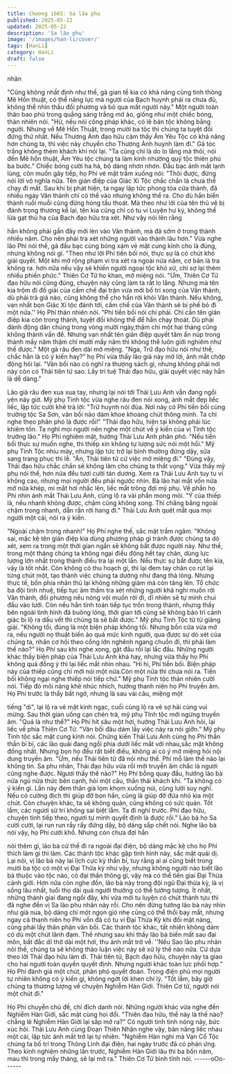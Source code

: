 ```yaml
---
title: Chương 1665: Sa lão phu
published: 2025-05-22
updated: 2025-05-22
description: 'Sa lão phu'
image: '/images/han-li/cover/'
tags: [HanLi]
category: HanLi
draft: false
---
```


nhân

"Cũng không nhất định như thế, gã gian tế kia có khả năng cũng
tinh thông Mê Hồn thuật, có thể năng lực mà người của Bạch
huynh phái ra chưa đủ, không thể nhìn thấu đối phương và bỏ
qua mất người này."
Một người toàn thân bao phủ trong quầng sáng trắng mờ ảo,
giống như một chiếc bóng, thản nhiên nói.
"Hừ, nếu nói công pháp khác, có lẽ bản tộc không bằng người.
Nhưng về Mê Hồn Thuật, trong mười ba tộc thì chúng ta tuyệt đối
đứng thứ nhất. Nếu Thương Ảnh đạo hữu cảm thấy Âm Yêu Tộc
có khả năng hơn chúng ta, thì việc này chuyển cho Thương Ảnh
huynh làm đi."
Gã tóc trắng không thèm khách khí nói lại.
"Ta cũng chỉ là do lo lắng mà thôi, nói đến Mê hồn thuật, Âm Yêu
tộc chúng ta làm kính nhường quý tộc thiên phú ba bước."
Chiếc bóng cười ha hả, bộ dáng nhơn nhơn.
Đầu bạc ánh mắt lạnh lùng, còn muốn gây tiếp, họ Phí vẻ mặt
trầm xuống nói:
"Thôi được, đừng nói lời vô nghĩa nữa. Tên gián điệp của Giác Xi
Tộc chắc chắn là chưa thể chạy đi mất. Sau khi bị phát hiện, ta
ngay lập tức phong tỏa cửa thành, đã nhiều ngày Vân thành chỉ
có thể vào nhưng không thể ra. Cho dù hắn biến thành ruồi muỗi
cũng đừng hòng tẩu thoát. Mà theo như lời của tên thủ vệ bị đánh
trọng thương kể lại, tên kia cũng chỉ có tu vi Luyện hư kỳ, không
thể lừa gạt thủ hạ của Bạch đạo hữu tra xét. Như vậy nói lên rằng

hắn không phải gần đây mới lẻn vào Vân thành, mà đã sớm ở
trong thành nhiều năm. Cho nên phải tra xét những người vào
thành lâu hơn."
Vừa nghe lão Phí nói thế, gã đầu bạc cùng bóng xám vẻ mặt
cung kính cho là đúng, nhưng không nói gì.
"Theo như lời Phí tiền bối nói, thực sự là có chút khó giải quyết.
Một khi mở rộng phạm vi tra xét ra ngoài nửa năm, cơ bản là tra
không ra. hơn nữa nếu vậy sẽ khiến người ngoại tộc khó xử, chỉ
sợ lại thêm nhiều phiến phức."
Thiên Cơ Tử ho khan, mở miệng nói.
"Ừm, Thiên Cơ Tử đạo hữu nói cũng đúng, chuyện này cũng làm
ta rất lo lắng. Nhưng mà tên kia trộm đi đồ giải của cấm chế đại
trận vừa mới bố trí xong của Vân thành, dù phải trả giá nào, cũng
không thể cho hắn rời khỏi Vân thành. Nếu không, vạn nhất bọn
Giác Xi tộc đánh tới, cấm chế của Vân thành sẽ bị phế bỏ đi một
nửa.''
Họ Phí thản nhiên nói.
"Phí tiền bối nói chí phải. Chỉ cần tên gián điệp kia còn trong
thành, tuyệt đối không thể để hắn chạy thoát. Dù phải đánh động
dân chúng trong vòng mười ngày,thậm chí một hai tháng cũng
không thành vấn đề. Nhưng vạn nhất tên gián điệp quyết tâm ẩn
núp trong thành mấy năm thậm chí mười mấy năm thì không thể
luôn giới nghiêm như thế được."
Một gã râu đen dài mở miệng.
"Nga, Trữ đạo hữu nói như thế, chắc hẳn là có ý kiến hay?"
họ Phí vừa thấy lão giả này mở lời, ánh mắt chớp động hỏi lại.
"Vãn bối nào có nghĩ ra thượng sách gì, nhưng không phải nơi
này còn có Thải tiên tử sao. Lấy trí tuệ Thải đạo hữu, giải quyết
việc này hẳn là dễ dàng."

Lão giả râu đen xua xua tay, nhưng lại nói tới Thải Lưu Anh vẫn
đang ngồi yên nãy giờ.
Mỹ phụ Tinh tộc vừa nghe râu đen nói xong, ánh mắt đẹp liếc liếc,
lập tức cười khẽ trả lời:
"Trữ huynh nói đùa. Nơi này có Phí tiền bối cùng trưởng tộc Sa
Sơn, vãn bối nào dám khoe khoang chút thông minh. Ta chỉ nghe
theo phân phó là được rồi!"
"Thải đạo hữu, hiện tại không phải lúc khiêm tốn. Ta nghĩ mọi
người nên nghe một chút về ý kiến của vị Tinh tộc trưởng lão."
Họ Phí nghiêm mặt, hướng Thải Lưu Anh phân phó.
"Nếu tiền bối thực sự muốn nghe, thì thiếp xin không tự lượng
sức nói một hồi."
Mỹ phụ Tinh Tộc nhíu mày, nhưng lập tức trở lại bình thường
đứng dậy, sửa sang trang phục thi lễ.
"Ân, Thải tiên tử cứ việc mở miệng đi."
"Đúng vậy, Thải đạo hữu chắc chắn sẽ không làm cho chúng ta
thất vọng."
Vừa thấy mỹ phụ nói thế, hơn nửa đều tươi cười tán dương.
Xem ra Thải Lưu Anh tuy tu vi không cao, nhưng mọi người đều
phải ngước nhìn.
Bà lão hai mắt vốn nửa mở nửa khép, mi mắt hơi nhấc lên, liếc
mắt trông đợi mỹ phụ. Về phần họ Phí nhìn ánh mắt Thải Lưu
Anh, cũng lộ ra vài phần mong mỏi.
"Ý của thiếp là, nếu nhanh không được, chậm cũng không xong.
Thì chẳng bằng ngoài chậm trong nhanh, dẫn rắn rời hang đi."
Thải Lưu Anh quét mắt qua mọi người một cái, nói ra ý kiến.

"Ngoài chậm trong nhanh!"
Họ Phí nghe thế, sắc mặt trầm ngâm.
"Không sai, mặc kệ tên gián điệp kia dùng phương pháp gì tránh
được chúng ta dò xét, xem ra trong một thời gian ngắn sẽ không
bắt được người này. Như thế, trong một tháng chúng ta không
ngại điều động hết tay chân, dùng lực lượng lớn nhất trong thành
điều tra lại một lần. Nếu thực sự bắt được tên kia, vậy là tốt nhất.
Còn không có thu hoạch gì, thì lại đem tay chân co rút lại từng
chút một, tạo thành việc chúng ta dường như đang thả lỏng.
Nhưng thực tế, bốn phía nhân thủ lại không những giảm mà còn
tăng lên. Tổ chức ba đội tinh nhuệ, tiếp tục âm thầm tra xét những
người khả nghi muốn rời Vân thành, đối phương nếu nóng vội
muốn rời đi, dĩ nhiên sẽ tự mình chui đầu vào lưới. Còn nếu hắn
tính toán tiếp tục trốn trong thành, nhưng thấy bên ngoài tình hình
đã buông lỏng, thời gian tới cũng sẽ không bảo trì cảnh giác bị lộ
ra dấu vết thì chúng ta sẽ bắt được."
Mỹ phụ Tinh Tộc từ từ giảng giải.
"Không tồi, đúng là một biện pháp không tồi. Nhưng bốn cửa vừa
mở ra, nếu người nọ thuật biến ảo quá mức kinh người, qua
được sự dò xét của chúng ta, nhân cơ hội theo cổng lớn nghênh
ngang chuồn đi, thì phải làm thế nào?"
Họ Phí sau khi nghe xong, gật đầu rồi lại lắc đầu.
Những người khác thấy biện pháp của Thải Lưu Anh khá hay,
nhưng vừa thấy họ Phí không quá đồng ý thì lại liếc mắt nhìn
nhau.
"Hi hi, Phí tiền bối. Biện pháp này của thiếp cũng chỉ mới nói một
nửa.Còn một nửa thì chưa nói ra. Tiền bối không ngại nghe thiếp
nói tiếp chứ."
Mỹ phụ Tinh tộc thản nhiên cười nói. Tiếp đó môi nàng khẽ nhúc
nhích, hướng thanh niên họ Phí truyền âm.
Họ Phí trước là thấy bất ngờ, nhưng là sau vài câu, miệng một

tiếng "di", lại lộ ra vẻ mặt kinh ngạc, cuối cùng lộ ra vẻ sợ hãi
cùng vui mừng.
Sau thời gian uống cạn chén trà, mỹ phụ TInh tộc mới ngừng
truyền âm.
"Quả là như thế?"
Họ Phí hít sâu một hơi, hướng Thải Lưu Anh hỏi, lại liếc về phía
Thiên Cơ Tử.
"Vãn bối đâu dám lấy việc này ra nói giỡn."
Mỹ phụ Tinh tộc sắc mặt cung kính nói.
Chứng kiến Thải Lưu Anh cùng họ Phí thần thần bí bí, các lão
quái đang ngồi phía dưới liếc mắt với nhau,sắc mặt không đồng
nhất.
Nhưng bọn họ đều rất biết điều, không ai có ý mở miệng hỏi nội
dung truyền âm.
"Ừm, nếu Thải tiên tử đã nói như thế. Phí mỗ làm thế nào lại
không tin. Sa phu nhân, Thải đạo hữu vừa rồi mới truyền âm chắc
là ngươi cũng nghe được. Ngươi thấy thế nào?"
Họ Phí bỗng quay đầu, hướng lão bà nửa ngủ nửa thức bên cạnh,
hỏi một câu, thần thái khách khí.
"Ta không có ý kiến gì. Lần này đem thân già lọm khọm xuống
núi, cũng lười suy nghĩ. Nếu có cường địch thì giúp đỡ bọn hắn,
cũng là giúp đỡ đứa nhỏ kia một chút. Còn chuyện khác, ta sẽ
không quản, cũng không có sức quản. Tốt lắm, các ngươi sử trí
không sai biệt lắm. Ta đi nghỉ trước. Phí đạo hữu, chuyện tình tiếp
theo, ngươi tự mình quyết định là được rồi."
Lão bà họ Sa cười cười, lại run run rẩy rẩy đứng dậy, bộ dáng sắp
chết nói.
Nghe lão bà nói vậy, họ Phí cười khổ. Nhưng còn chưa đợi hắn

nói thêm gì, lão bà cứ thế đi ra ngoài đại điện, bộ dáng mặc kệ
cho họ Phí thích làm gì thì làm.
Các thánh tộc khác gặp tình hình này, sắc mặt quái dị.
Lại nói, vị lão bà này lai lịch cực kỳ thần bí, tuy rằng ai ai cũng biết
trong mười ba tộc có một vị Đại Thừa kỳ như vậy, nhưng không
người nào biết lão bà thuộc vào tộc nào, có đại thần thông gì, vậy
mà có thể tiến giai Đại Thừa cảnh giới.
Hơn nữa còn nghe đồn, lão bà này trong đội ngũ Đại thừa kỳ, là vị
sống lâu nhất, tuổi thọ dài quá người thường có thể tưởng tượng.
Ít nhất, những thánh giai đang ngồi đây, khi vừa mới tu luyện có
chút thành tựu thì đã nghe đến vị Sa lão phu nhân này rồi.
Cho nên đừng tưởng lão bà này nhìn như già nua, bộ dáng chỉ
một ngọn gió nhẹ cũng có thể thổi bay mất, nhưng ngay cả thanh
niên họ Phí vốn đã có tu vi Đại Thừa Kỳ khi đối mặt nàng, cũng
phải lấy thân phận vãn bối.
Các thánh tộc khác, tất nhiên không dám có dù một chút lãnh
đạm.
Thế nhưng sau khi thấy lão bà biến mất sau đại môn, bất đắc dĩ
thở dài một hơi, thu ánh mắt trở về.
''Nếu Sao lão phu nhân nói thế, chúng ta sẽ không thảo luận việc
này sẽ xử lý thế nào nữa. Cứ dựa theo lời Thải đạo hữu làm đi.
Thải tiên tử, Bạch đạo hữu, chuyện này ta giao cho hai người toàn
quyền quyết định. Nhưng người khác toàn lực phối hợp."
Họ Phí đánh giá một chút, phân phó quyết đoán.
Trong điện phủ mọi người tự nhiên không có ý kiến gì, không
ngớt lời khen chí lý.
"Tốt lắm, bây giờ chúng ta thương lượng về chuyện Nghiễm Hàn
Giới. Thiên Cơ tử, người nói một chút đi."

Họ Phí chuyển chủ đề, chỉ đích danh nói.
Những người khác vừa nghe đến Nghiễm Hàn Giới, sắc mặt cùng
hoi đổi.
"Thiên đạo hữu, thế này là thế nào? chẳng lẽ Nghiễm Hàn Giới lại
sắp mở ra?"
Có người tính tình nóng nảy, bức xúc hỏi.
Thải Lưu Anh cùng Đoạn Thiên Nhận nghe vậy, bản năng liếc
nhau một cái, lập tức ánh mắt trở lại tự nhiên.
"Nghiễm Hàn nghi mà Vạn Cổ Tộc chúng ta bố trí trong Thông
Linh đại điện, hai ngày trước đã có phản ứng. Theo kinh nghiệm
những lần trước, Nghiễm Hàn Giới lâu thì ba bốn năm, mau thì
trong mấy tháng, sẽ lại mở ra."
Thiên Cơ Tử bình tĩnh nói.
------oOo------
